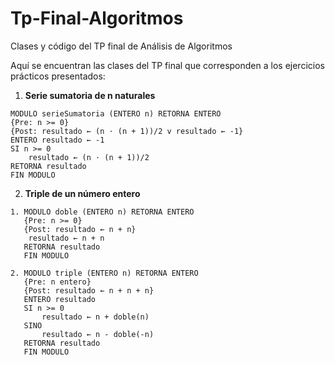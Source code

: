 # Tp-Final-Algoritmos

Clases y código del TP final de Análisis de Algoritmos

Aquí se encuentran las clases del TP final que corresponden a los ejercicios prácticos presentados:

1. **Serie sumatoria de n naturales**
```pseudocode
MODULO serieSumatoria (ENTERO n) RETORNA ENTERO
{Pre: n >= 0}
{Post: resultado ← (n ⋅ (n + 1))/2 v resultado ← -1}
ENTERO resultado ← -1
SI n >= 0
    resultado ← (n ⋅ (n + 1))/2
RETORNA resultado
FIN MODULO
```
2. **Triple de un número entero**

```pseudocode
1. MODULO doble (ENTERO n) RETORNA ENTERO
   {Pre: n >= 0}
   {Post: resultado ← n + n}
    resultado ← n + n
   RETORNA resultado
   FIN MODULO

2. MODULO triple (ENTERO n) RETORNA ENTERO
   {Pre: n entero}
   {Post: resultado ← n + n + n}
   ENTERO resultado
   SI n >= 0
       resultado ← n + doble(n)
   SINO
       resultado ← n - doble(-n)
   RETORNA resultado
   FIN MODULO
